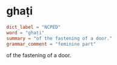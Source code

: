 # ghaṭi

``` toml
dict_label = "NCPED"
word = "ghaṭi"
summary = "of the fastening of a door."
grammar_comment = "feminine part"
```

of the fastening of a door.


